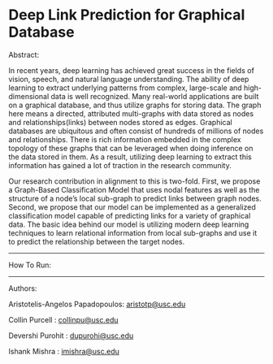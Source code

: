 # Deep Link Prediction for Graphical Database

Abstract:

In recent years, deep learning has achieved great success in the fields of vision, speech, and natural language understanding.
The ability of deep learning to extract underlying patterns from complex, large-scale and high-dimensional data is well recognized. Many real-world applications are built on a graphical database, and thus utilize graphs for storing data. The graph here means a directed, attributed multi-graphs with data stored as nodes and relationships(links) between nodes stored as
edges. Graphical databases are ubiquitous and often consist of hundreds of millions of nodes and relationships. There is rich information embedded in the complex topology of these graphs that can be leveraged when doing inference on the data stored in them. As a result, utilizing deep learning to extract this information has gained a lot of traction in the research community.

Our research contribution in alignment to this is two-fold. First, we propose a Graph-Based Classification Model that uses nodal features as well as the structure of a node’s local sub-graph to predict links between graph nodes. Second, we propose that our model can be implemented as a generalized classification model capable of predicting links for a variety of graphical data. The basic idea behind our model is utilizing modern deep learning techniques to learn relational information from local sub-graphs and use it to predict the relationship between the target nodes.

__________________________________________________________________________________________________________________________________
How To Run:

___________________________________________________________________________________________________________________________________
Authors:

Aristotelis-Angelos Papadopoulos: aristotp@usc.edu

Collin Purcell					        : collinpu@usc.edu

Devershi Purohit				        : dupurohi@usc.edu

Ishank Mishra					          : imishra@usc.edu 
